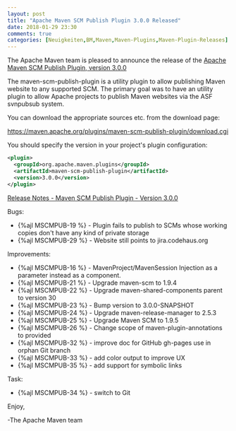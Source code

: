 ```yaml
---
layout: post
title: "Apache Maven SCM Publish Plugin 3.0.0 Released"
date: 2018-01-29 23:30
comments: true
categories: [Neuigkeiten,BM,Maven,Maven-Plugins,Maven-Plugin-Releases]
---
```

The Apache Maven team is pleased to announce the release of the 
[Apache Maven SCM Publish Plugin, version 3.0.0](http://maven.apache.org/plugins/maven-scm-publish-plugin/)

The maven-scm-publish-plugin is a utility plugin to allow publishing Maven 
website to any supported SCM. The primary goal was to have an utility plugin 
to allow Apache projects to publish Maven websites via the ASF svnpubsub 
system.

You can download the appropriate sources etc. from the download page:

https://maven.apache.org/plugins/maven-scm-publish-plugin/download.cgi


You should specify the version in your project's plugin configuration:

``` xml
<plugin>
  <groupId>org.apache.maven.plugins</groupId>
  <artifactId>maven-scm-publish-plugin</artifactId>
  <version>3.0.0</version>
</plugin>
```

<!-- more -->

[Release Notes - Maven SCM Publish Plugin - Version 3.0.0](https://issues.apache.org/jira/secure/ReleaseNote.jspa?projectId=12317920&version=12331371)

Bugs:

 * {%ajl MSCMPUB-19 %} - Plugin fails to publish to SCMs whose working copies don't have any kind of private storage
 * {%ajl MSCMPUB-29 %} - Website still points to jira.codehaus.org

Improvements:

 * {%ajl MSCMPUB-16 %} - MavenProject/MavenSession Injection as a parameter instead as a component.
 * {%ajl MSCMPUB-21 %} - Upgrade maven-scm to 1.9.4
 * {%ajl MSCMPUB-22 %} - Upgrade maven-shared-components parent to version 30
 * {%ajl MSCMPUB-23 %} - Bump version to 3.0.0-SNAPSHOT
 * {%ajl MSCMPUB-24 %} - Upgrade maven-release-manager to 2.5.3
 * {%ajl MSCMPUB-25 %} - Upgrade Maven SCM to 1.9.5
 * {%ajl MSCMPUB-26 %} - Change scope of maven-plugin-annotations to provided
 * {%ajl MSCMPUB-32 %} - improve doc for GitHub gh-pages use in orphan Git branch
 * {%ajl MSCMPUB-33 %} - add color output to improve UX
 * {%ajl MSCMPUB-35 %} - add support for symbolic links

Task:

 * {%ajl MSCMPUB-34 %} - switch to Git

Enjoy,

-The Apache Maven team
